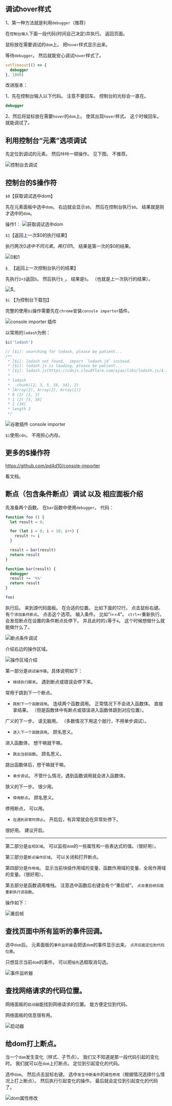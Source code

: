 ## 调试hover样式

1、第一种方法就是利用`debugger`（推荐）

在`控制台输入`下面一段代码(时间自己决定)并执行。
返回页面。

鼠标放在需要调试的`dom`上。
把`hover`样式显示出来。

等待`debugger`。
然后就能安心调试`hover`样式了。

```js
setTimeout(() => {
  debugger
}, 1800)
```

改进版本：

1、先在控制台输入以下代码。
注意不要回车。
控制台的光标会一直在。
```js
debugger
```

2、然后将鼠标放在需要`hover`的`dom`上。
使其出现`hover`样式。
这个时候回车。
就能调试了。

## 利用控制台“元素”选项调试

先定位到调试的元素。
然后咔咔一顿操作。
见下图。
不推荐。

![控制台去调试](../images/js/debugger/1.png)

## 控制台的$操作符

`$0`【获取调试选中dom】

先在元素面板中选中`dom`。
右边就会显示`$0`。
然后在控制台执行`$0`。
结果就是刚才选中的`dom`。

操作1：
![获取调试选中dom](../images/js/debugger/2.png)

`$1`【返回上一次$0的执行结果】

执行两次$0选中不同元素。
再打印$1。
结果是第一次的$0的结果。

![$0和$1](../images/js/debugger/3.png)

`$_` 【返回上一次控制台执行的结果】

先执行`2+3`返回`5`。
然后执行`$_`。
结果是`5`。
（也就是上一次执行的结果）。

![`$_`](../images/js/debugger/4.png)

`$i` 【为控制台下载包】

完整的使用`$i`操作需要先在`chrome`安装`console importer`插件。

![console importer 插件](../images/js/debugger/5.png)

以常用的`lodash`为例：

```js
$i('lodash')

// [$i]: searching for lodash, please be patient...
/**
 * [$i]: lodash not found,  import `lodash.jd` instead.
 * [$i]: lodash.js is loading, please be patient...
 * [$i]: lodash.js(https://cdnjs.cloudflare.com/ajax/libs/lodash.js/4.17.21/lodash.miin.js) is loaded.
 *
 * lodash
 * _.chunk([2, 3, 5, 56, 34], 2)
 * [Array(2), Array(2), Array(1)]
 * 0 (2) [2, 3]
 * 1 (2) [5, 56]
 * 2 [34]
 * length 3
 */
```
![谷歌插件 console importer](../images/js/debugger/6.png)

`$i`使用`cdn`。
不用担心内存。

## 更多的$操作符

https://github.com/pd4d10/console-importer

看文档。

## 断点（包含条件断点）调试 以及 相应面板介绍

先准备两个函数。
在`bar`函数中使用`debugger`。
代码：
```js
function foo () {
  let result = 0;

  for (let i = 0; i < 10; i++) {
    result += i
  }

  result = bar(result)
  return result
}

function bar(result) {
  debugger
  result += '%%'
  return result
}

foo(
```
执行后。
来到源代码面板。
在合适的位置。
比如下面的12行。
点击鼠标右键。
有个`添加条件断点`。
点击这个选项。
输入条件。
比如"i==4"。
`ctrl+r`重新执行。
会发现断点在设置的条件断点处停下。
并且此时的`i`等于`4`。
这个时候想做什么就能做什么了。

![断点条件调试](../images/js/debugger/7.gif)

介绍右边的操作区域。

![操作区域介绍](../images/js/debugger/8.png)

第一部分是`调试操作键`。具体说明如下：

- `继续执行脚本`。
遇到断点或错误会停下来。

常用于跳到下一个断点。

- `跳到下一个函数调用`。
连续两个函数调用。
正常情况下不会进入函数体。
直接拿结果。
（但是函数体中有断点或错误进入函数体跳到对应位置）。

广义的下一步。
请无脑用。
（多数情况下用这个就行，不用单步调试）。

- `进入下一个函数调用`。
顾名思义。

进入函数体，
想干嘛就干嘛。

- `跳出当前函数`。
顾名思义。

跳出函数体后，想干嘛就干嘛。

- `单步调试`。
不管什么情况，遇到函数调用就会进入函数体。

狭义的下一步。
很少用。

- `停用断点`。
顾名思义。

停用断点，
可以用。

- `在遇到异常时停止`。
开启后，有异常就会在异常处停下。

很好用。
建议开启。

---

第二部分是`监视区域`。
可以监视`dom`的一些属性和一些表达式的值。（很好用）。

第三部分是`断点操作区域`。
可以关闭和打开断点。

第四部分是`作用域`。
显示当前块级作用域的变量、函数作用域的变量、全局作用域的变量。（很好用）。

第五部分是函数调用堆栈。
注意选中函数后右键会有个“重启帧”。
`点击重启帧后能重新执行该函数`。

操作如下：

![重启帧](../images/js/debugger/9.gif)

## 查找页面中所有监听的事件回调。

选中`dom`后。
元素面板的`事件监听器`会把该`dom`的事件显示出来。
`点开后能定位到代码位置`。

只想显示当前`dom`的事件。
可以把`祖先`选框取消勾选。

![事件监听器](../images/js/debugger/10.gif)

## 查找网络请求的代码位置。

网络面板的`启动器`能找到网络请求的位置。
能方便定位到代码。

网络面板的信息很有用。

![启动器](../images/js/debugger/11.png)

## 给dom打上断点。

当一个`dom`发生变化（样式、子节点）。
我们又不知道是那一段代码引起的变化时。
我们就可以在`dom`上打断点。
定位到引起变化的代码。

选中`dom`。
然后点击鼠标右键。
选中`发生中断条件`的`属性修改`（根据情况选择什么情况上打上断点）。
然后执行引起变化的操作。
最后就会定位到引起变化的代码了。

![dom属性修改](../images/js/debugger/12.gif)
